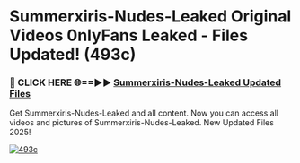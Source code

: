# Summerxiris-Nudes-Leaked Original Videos 0nlyFans Leaked - Files Updated! (493c)

<h3>🔴 CLICK HERE 🌐==►► <a href="https://tinyurl.com/yc6ubb5a" rel="nofollow">Summerxiris-Nudes-Leaked Updated Files</a></h3>

Get Summerxiris-Nudes-Leaked and all content. Now you can access all videos and pictures of Summerxiris-Nudes-Leaked. New Updated Files 2025!

[![493c](https://i.imgur.com/7eu0CRL.gif)](https://tinyurl.com/yc6ubb5a)
